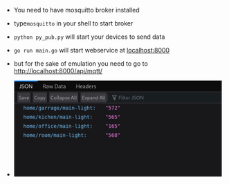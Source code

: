 * You need to have mosquitto broker installed
* type`mosquitto` in your shell to start broker
* `python py_pub.py` will start your devices to send data
* `go run main.go` will start webservice at [localhost:8000](http://localhost:8000/)
* but for the sake of emulation you need to go to [http://localhost:8000/api/mqtt/](http://localhost:8000/api/mqtt/https:/)


*  ![](assets/20221124_181737_image.png)
